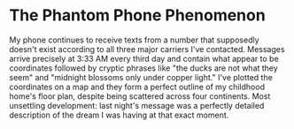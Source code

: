 # The Phantom Phone Phenomenon

My phone continues to receive texts from a number that supposedly doesn't exist according to all three major carriers I've contacted. Messages arrive precisely at 3:33 AM every third day and contain what appear to be coordinates followed by cryptic phrases like "the ducks are not what they seem" and "midnight blossoms only under copper light." I've plotted the coordinates on a map and they form a perfect outline of my childhood home's floor plan, despite being scattered across four continents. Most unsettling development: last night's message was a perfectly detailed description of the dream I was having at that exact moment.